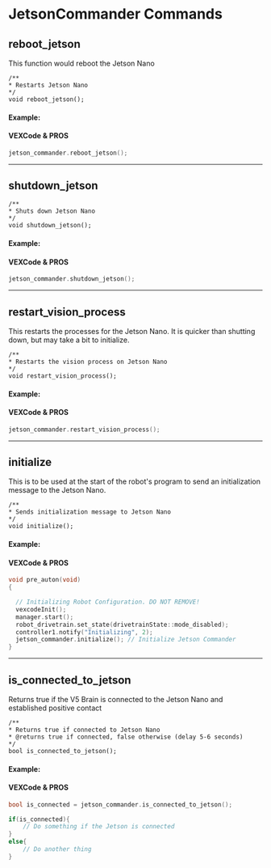 # JetsonCommander Commands

## reboot_jetson

This function would reboot the Jetson Nano

```clike
/**
* Restarts Jetson Nano
*/
void reboot_jetson();
```

#### Example:

<!-- tabs:start -->

#### **VEXCode & PROS**

```cpp
jetson_commander.reboot_jetson();
```

<!-- tabs:end -->

---

## shutdown_jetson

```clike
/**
* Shuts down Jetson Nano
*/
void shutdown_jetson();
```

#### Example:

<!-- tabs:start -->

#### **VEXCode & PROS**

```cpp
jetson_commander.shutdown_jetson();
```

<!-- tabs:end -->

---

## restart_vision_process

This restarts the processes for the Jetson Nano. It is quicker than shutting down, but may take a bit to initialize.

```clike
/**
* Restarts the vision process on Jetson Nano
*/
void restart_vision_process();
```

#### Example:

<!-- tabs:start -->

#### **VEXCode & PROS**

```cpp
jetson_commander.restart_vision_process();
```

<!-- tabs:end -->

---

## initialize

This is to be used at the start of the robot's program to send an initialization message to the Jetson Nano.

```clike
/**
* Sends initialization message to Jetson Nano
*/
void initialize();
```


#### Example:

<!-- tabs:start -->

#### **VEXCode & PROS**

```cpp
void pre_auton(void)
{

  // Initializing Robot Configuration. DO NOT REMOVE!
  vexcodeInit();
  manager.start();
  robot_drivetrain.set_state(drivetrainState::mode_disabled);
  controller1.notify("Initializing", 2);
  jetson_commander.initialize(); // Initialize Jetson Commander
}
```

<!-- tabs:end -->

---

## is_connected_to_jetson

Returns true if the V5 Brain is connected to the Jetson Nano and established positive contact

```clike
/**
* Returns true if connected to Jetson Nano
* @returns true if connected, false otherwise (delay 5-6 seconds)
*/
bool is_connected_to_jetson();
```

#### Example:

<!-- tabs:start -->

#### **VEXCode & PROS**

```cpp
bool is_connected = jetson_commander.is_connected_to_jetson();

if(is_connected){
    // Do something if the Jetson is connected
}
else{
    // Do another thing
}

```

<!-- tabs:end -->
